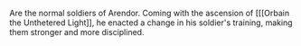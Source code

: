 Are the normal soldiers of Arendor. Coming with the ascension of [[[Orbain the Unthetered Light]], he enacted a change in his soldier's training, making them stronger and more disciplined.